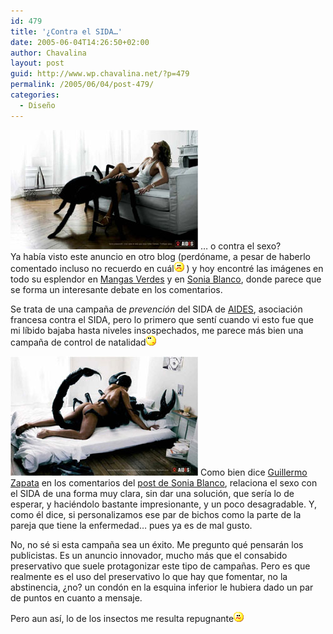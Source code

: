 ```yaml
---
id: 479
title: '¿Contra el SIDA…'
date: 2005-06-04T14:26:50+02:00
author: Chavalina
layout: post
guid: http://www.wp.chavalina.net/?p=479
permalink: /2005/06/04/post-479/
categories:
  - Diseño
---
```

<a href="imagenes/fotos/sida_fr.jpg" target="_blank"><img class="imgizqda" src="/imagenes/fotos/aides_w.jpg" alt="Una ara&ntilde;a practica sexo oral a una mujer" /></a> … o contra el sexo?  
Ya había visto este anuncio en otro blog (perdóname, a pesar de haberlo comentado incluso no recuerdo en cuál![emo](/imagenes/emoticonos/triste.gif) ) y hoy encontré las imágenes en todo su esplendor en <a href="http://www.proyectoisla.com/mangasverdes/?p=863" target="_blank">Mangas Verdes</a> y en <a href="http://www.filmica.com/sonia_blanco/archivos/001698.html" target="_blank">Sonia Blanco</a>, donde parece que se forma un interesante debate en los comentarios.

Se trata de una campa&ntilde;a de _prevención_ del SIDA de <a href="http://www.aides.org/" target="_blank">AIDES</a>, asociación francesa contra el SIDA, pero lo primero que sentí cuando vi esto fue que mi líbido bajaba hasta niveles insospechados, me parece más bien una campa&ntilde;a de control de natalidad![emo](/imagenes/emoticonos/pensativo.gif) 

<a href="imagenes/fotos/sida_fr.jpg" target="_blank"><img class="imgizqda" src="/imagenes/fotos/aides_m.jpg" alt="Un hombre se acuesta con un escorpión" /></a> Como bien dice <a href="http://filmica.com/casiopea/" target="_blank">Guillermo Zapata</a> en los comentarios del <a href="http://www.filmica.com/sonia_blanco/archivos/001698.html" target="_blank">post de Sonia Blanco</a>, relaciona el sexo con el SIDA de una forma muy clara, sin dar una solución, que sería lo de esperar, y haciéndolo bastante impresionante, y un poco desagradable. Y, como él dice, si personalizamos ese par de bichos como la parte de la pareja que tiene la enfermedad… pues ya es de mal gusto.

No, no sé si esta campa&ntilde;a sea un éxito. Me pregunto qué pensarán los publicistas. Es un anuncio innovador, mucho más que el consabido preservativo que suele protagonizar este tipo de campa&ntilde;as. Pero es que realmente es el uso del preservativo lo que hay que fomentar, no la abstinencia, ¿no? un condón en la esquina inferior le hubiera dado un par de puntos en cuanto a mensaje.

Pero aun así, lo de los insectos me resulta repugnante![emo](/imagenes/emoticonos/confuso.gif)